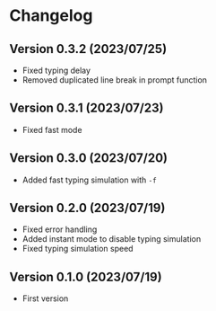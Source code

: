 # Changelog

## Version 0.3.2 (2023/07/25)

- Fixed typing delay
- Removed duplicated line break in prompt function

## Version 0.3.1 (2023/07/23)

- Fixed fast mode

## Version 0.3.0 (2023/07/20)

- Added fast typing simulation with `-f`

## Version 0.2.0 (2023/07/19)

- Fixed error handling
- Added instant mode to disable typing simulation
- Fixed typing simulation speed

## Version 0.1.0 (2023/07/19)

- First version
